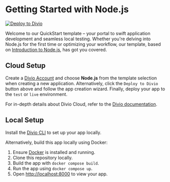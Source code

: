 # Getting Started with Node.js

[![Deploy to Divio](https://img.shields.io/badge/DEPLOY-TO%20DIVIO-DFFF67?logo=docker&logoColor=white&labelColor=333333)](https://control.divio.com/app/new/?template_url=https://github.com/divio/getting-started-with-nodejs/archive/refs/heads/main.zip)

Welcome to our QuickStart template – your portal to swift application development and seamless local testing. Whether you're delving into Node.js for the first time or optimizing your workflow, our template, based on [Introduction to Node.js](https://nodejs.org/en/learn/getting-started/introduction-to-nodejs), has got you covered.

## Cloud Setup

Create a [Divio Account](https://control.divio.com/) and choose **Node.js** from the template selection when creating a new application. Alternatively, click the `Deploy to Divio` button above and follow the app creation wizard. Finally, deploy your app to the `test` or `live` environment.

For in-depth details about Divio Cloud, refer to the [Divio documentation](https://docs.divio.com/introduction/).

## Local Setup

Install the [Divio CLI](https://github.com/divio/divio-cli) to set up your app locally.

Alternatively, build this app locally using Docker:

1. Ensure [Docker](https://docs.docker.com/get-docker/) is installed and running.
2. Clone this repository locally.
3. Build the app with `docker compose build`.
6. Run the app using `docker compose up`.
7. Open [http://localhost:8000]() to view your app.
